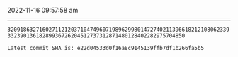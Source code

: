 2022-11-16 09:57:58 am

---

`320918632716027112120371047496071989629980147274021139661821210806233933239013618289936726204512737312871480128402282975704850`

`Latest commit SHA is: e22d04533d0f16a8c9145139ffb7df1b266fa5b5 `
